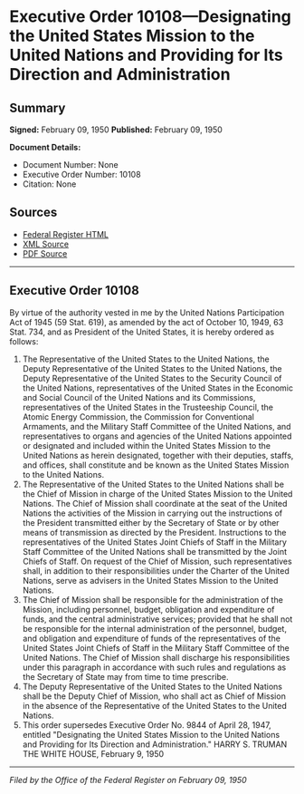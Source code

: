 # Executive Order 10108—Designating the United States Mission to the United Nations and Providing for Its Direction and Administration

## Summary

**Signed:** February 09, 1950
**Published:** February 09, 1950

**Document Details:**
- Document Number: None
- Executive Order Number: 10108
- Citation: None

## Sources
- [Federal Register HTML](https://www.presidency.ucsb.edu/documents/executive-order-10108-designating-the-united-states-mission-the-united-nations-and)
- [XML Source](None)
- [PDF Source](None)

---

## Executive Order 10108

By virtue of the authority vested in me by the United Nations Participation Act of 1945 (59 Stat. 619), as amended by the act of October 10, 1949, 63 Stat. 734, and as President of the United States, it is hereby ordered as follows:
1. The Representative of the United States to the United Nations, the Deputy Representative of the United States to the United Nations, the Deputy Representative of the United States to the Security Council of the United Nations, representatives of the United States in the Economic and Social Council of the United Nations and its Commissions, representatives of the United States in the Trusteeship Council, the Atomic Energy Commission, the Commission for Conventional Armaments, and the Military Staff Committee of the United Nations, and representatives to organs and agencies of the United Nations appointed or designated and included within the United States Mission to the United Nations as herein designated, together with their deputies, staffs, and offices, shall constitute and be known as the United States Mission to the United Nations.
2. The Representative of the United States to the United Nations shall be the Chief of Mission in charge of the United States Mission to the United Nations. The Chief of Mission shall coordinate at the seat of the United Nations the activities of the Mission in carrying out the instructions of the President transmitted either by the Secretary of State or by other means of transmission as directed by the President. Instructions to the representatives of the United States Joint Chiefs of Staff in the Military Staff Committee of the United Nations shall be transmitted by the Joint Chiefs of Staff. On request of the Chief of Mission, such representatives shall, in addition to their responsibilities under the Charter of the United Nations, serve as advisers in the United States Mission to the United Nations.
3. The Chief of Mission shall be responsible for the administration of the Mission, including personnel, budget, obligation and expenditure of funds, and the central administrative services; provided that he shall not be responsible for the internal administration of the personnel, budget, and obligation and expenditure of funds of the representatives of the United States Joint Chiefs of Staff in the Military Staff Committee of the United Nations. The Chief of Mission shall discharge his responsibilities under this paragraph in accordance with such rules and regulations as the Secretary of State may from time to time prescribe.
4. The Deputy Representative of the United States to the United Nations shall be the Deputy Chief of Mission, who shall act as Chief of Mission in the absence of the Representative of the United States to the United Nations.
5. This order supersedes Executive Order No. 9844 of April 28, 1947, entitled "Designating the United States Mission to the United Nations and Providing for Its Direction and Administration."
HARRY S. TRUMAN
THE WHITE HOUSE,
February 9, 1950

---

*Filed by the Office of the Federal Register on February 09, 1950*
